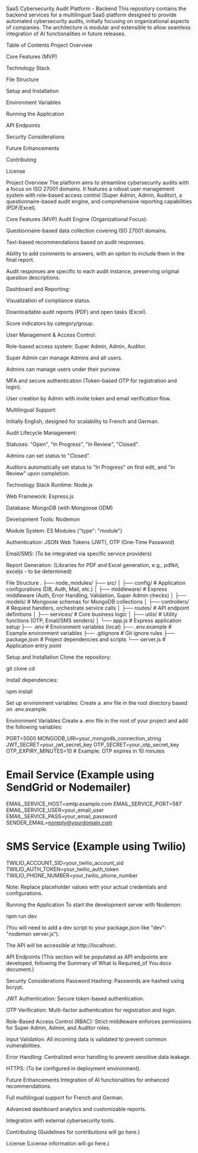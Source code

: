 SaaS Cybersecurity Audit Platform - Backend
This repository contains the backend services for a multilingual SaaS platform designed to provide automated cybersecurity audits, initially focusing on organizational aspects of companies. The architecture is modular and extensible to allow seamless integration of AI functionalities in future releases.

Table of Contents
Project Overview

Core Features (MVP)

Technology Stack

File Structure

Setup and Installation

Environment Variables

Running the Application

API Endpoints

Security Considerations

Future Enhancements

Contributing

License

Project Overview
The platform aims to streamline cybersecurity audits with a focus on ISO 27001 domains. It features a robust user management system with role-based access control (Super Admin, Admin, Auditor), a questionnaire-based audit engine, and comprehensive reporting capabilities (PDF/Excel).

Core Features (MVP)
Audit Engine (Organizational Focus):

Questionnaire-based data collection covering ISO 27001 domains.

Text-based recommendations based on audit responses.

Ability to add comments to answers, with an option to include them in the final report.

Audit responses are specific to each audit instance, preserving original question descriptions.

Dashboard and Reporting:

Visualization of compliance status.

Downloadable audit reports (PDF) and open tasks (Excel).

Score indicators by category/group.

User Management & Access Control:

Role-based access system: Super Admin, Admin, Auditor.

Super Admin can manage Admins and all users.

Admins can manage users under their purview.

MFA and secure authentication (Token-based OTP for registration and login).

User creation by Admin with invite token and email verification flow.

Multilingual Support:

Initially English, designed for scalability to French and German.

Audit Lifecycle Management:

Statuses: "Open", "In Progress", "In Review", "Closed".

Admins can set status to "Closed".

Auditors automatically set status to "In Progress" on first edit, and "In Review" upon completion.

Technology Stack
Runtime: Node.js

Web Framework: Express.js

Database: MongoDB (with Mongoose ODM)

Development Tools: Nodemon

Module System: ES Modules ("type": "module")

Authentication: JSON Web Tokens (JWT), OTP (One-Time Password)

Email/SMS: (To be integrated via specific service providers)

Report Generation: (Libraries for PDF and Excel generation, e.g., pdfkit, exceljs - to be determined)

File Structure
.
├── node_modules/
├── src/
│   ├── config/             # Application configurations (DB, Auth, Mail, etc.)
│   ├── middleware/         # Express middleware (Auth, Error Handling, Validation, Super Admin checks)
│   ├── models/             # Mongoose schemas for MongoDB collections
│   ├── controllers/        # Request handlers, orchestrate service calls
│   ├── routes/             # API endpoint definitions
│   ├── services/           # Core business logic
│   ├── utils/              # Utility functions (OTP, Email/SMS senders)
│   └── app.js              # Express application setup
├── .env                    # Environment variables (local)
├── .env.example            # Example environment variables
├── .gitignore              # Git ignore rules
├── package.json            # Project dependencies and scripts
└── server.js               # Application entry point

Setup and Installation
Clone the repository:

git clone <repository-url>
cd <repository-name>

Install dependencies:

npm install

Set up environment variables:
Create a .env file in the root directory based on .env.example.

Environment Variables
Create a .env file in the root of your project and add the following variables:

PORT=5000
MONGODB_URI=your_mongodb_connection_string
JWT_SECRET=your_jwt_secret_key
OTP_SECRET=your_otp_secret_key
OTP_EXPIRY_MINUTES=10 # Example: OTP expires in 10 minutes

# Email Service (Example using SendGrid or Nodemailer)
EMAIL_SERVICE_HOST=smtp.example.com
EMAIL_SERVICE_PORT=587
EMAIL_SERVICE_USER=your_email_user
EMAIL_SERVICE_PASS=your_email_password
SENDER_EMAIL=noreply@yourdomain.com

# SMS Service (Example using Twilio)
TWILIO_ACCOUNT_SID=your_twilio_account_sid
TWILIO_AUTH_TOKEN=your_twilio_auth_token
TWILIO_PHONE_NUMBER=your_twilio_phone_number

Note: Replace placeholder values with your actual credentials and configurations.

Running the Application
To start the development server with Nodemon:

npm run dev

(You will need to add a dev script to your package.json like "dev": "nodemon server.js").

The API will be accessible at http://localhost:<PORT>.

API Endpoints
(This section will be populated as API endpoints are developed, following the Summary of What Is Required_of You.docx document.)

Security Considerations
Password Hashing: Passwords are hashed using bcrypt.

JWT Authentication: Secure token-based authentication.

OTP Verification: Multi-factor authentication for registration and login.

Role-Based Access Control (RBAC): Strict middleware enforces permissions for Super Admin, Admin, and Auditor roles.

Input Validation: All incoming data is validated to prevent common vulnerabilities.

Error Handling: Centralized error handling to prevent sensitive data leakage.

HTTPS: (To be configured in deployment environment).

Future Enhancements
Integration of AI functionalities for enhanced recommendations.

Full multilingual support for French and German.

Advanced dashboard analytics and customizable reports.

Integration with external cybersecurity tools.

Contributing
(Guidelines for contributions will go here.)

License
(License information will go here.)